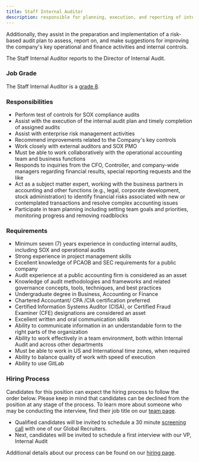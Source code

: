 ```yaml
---
title: Staff Internal Auditor
description: responsible for planning, execution, and reporting of internal audits (e.g., SOX, financial, compliance, and operational) to evaluate processes and controls as identified in the annual internal audit plan.
---
```


Additionally, they assist in the preparation and implementation of a risk-based audit plan to assess, report on, and make suggestions for improving the company's key operational and finance activities and internal controls.

The Staff Internal Auditor reports to the Director of Internal Audit.

### Job Grade

The Staff Internal Auditor is a [grade 8](/handbook/total-rewards/compensation/compensation-calculator/#gitlab-job-grades).

### Responsibilities

- Perform test of controls for SOX compliance audits
- Assist with the execution of the internal audit plan and timely completion of assigned audits
- Assist with enterprise risk management activities
- Recommend improvements related to the Company's key controls
- Work closely with external auditors and SOX PMO
- Must be able to work collaboratively with the operational accounting team and business functions
- Responds to inquiries from the CFO, Controller, and company-wide managers regarding financial results, special reporting requests and the like
- Act as a subject matter expert, working with the business partners in accounting and other functions (e.g., legal, corporate development, stock administration) to identify financial risks associated with new or contemplated transactions and resolve complex accounting issues
- Participate in team planning including setting team goals and priorities, monitoring progress and removing roadblocks

### Requirements

- Minimum seven (7) years experience in conducting internal audits, including SOX and operational audits
- Strong experience in project management skills
- Excellent knowledge of PCAOB and SEC requirements for a public company
- Audit experience at a public accounting firm is considered as an asset
- Knowledge of audit methodologies and frameworks and related governance concepts, tools, techniques, and best practices
- Undergraduate degree in Business, Accounting or Finance
- Chartered Accountant/ CPA /CIA certification preferred
- Certified Information Systems Auditor (CISA), or Certified Fraud Examiner (CFE) designations are considered an asset
- Excellent written and oral communication skills
- Ability to communicate information in an understandable form to the right parts of the organization
- Ability to work effectively in a team environment, both within Internal Audit and across other departments
- Must be able to work in US and International time zones, when required
- Ability to balance quality of work with speed of execution
- Ability to use GitLab

### Hiring Process

Candidates for this position can expect the hiring process to follow the order below. Please keep in mind that candidates can be declined from the position at any stage of the process. To learn more about someone who may be conducting the interview, find their job title on our [team page](/handbook/company/team/).

- Qualified candidates will be invited to schedule a 30 minute [screening call](/handbook/hiring/interviewing/) with one of our Global Recruiters.
- Next, candidates will be invited to schedule a first interview with our VP, Internal Audit

Additional details about our process can be found on our [hiring page](/handbook/hiring/).
